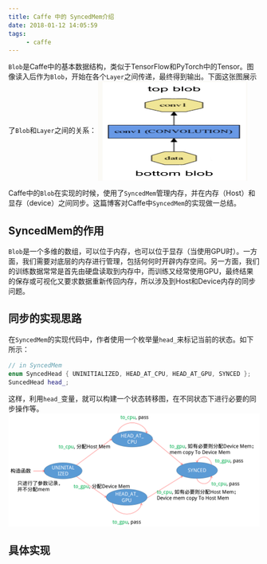 ```yaml
---
title: Caffe 中的 SyncedMem介绍
date: 2018-01-12 14:05:59
tags:
     - caffe
---
```

`Blob`是Caffe中的基本数据结构，类似于TensorFlow和PyTorch中的Tensor。图像读入后作为`Blob`，开始在各个`Layer`之间传递，最终得到输出。下面这张图展示了`Blob`和`Layer`之间的关系：
 <img src="/img/caffe_syncedmem_blob_flow.jpg" width = "300" height = "200" alt="blob的流动" align=center />

Caffe中的`Blob`在实现的时候，使用了`SyncedMem`管理内存，并在内存（Host）和显存（device）之间同步。这篇博客对Caffe中`SyncedMem`的实现做一总结。
<!-- more -->

## SyncedMem的作用
`Blob`是一个多维的数组，可以位于内存，也可以位于显存（当使用GPU时）。一方面，我们需要对底层的内存进行管理，包括何何时开辟内存空间。另一方面，我们的训练数据常常是首先由硬盘读取到内存中，而训练又经常使用GPU，最终结果的保存或可视化又要求数据重新传回内存，所以涉及到Host和Device内存的同步问题。

## 同步的实现思路
在`SyncedMem`的实现代码中，作者使用一个枚举量`head_`来标记当前的状态。如下所示：

``` cpp
// in SyncedMem
enum SyncedHead { UNINITIALIZED, HEAD_AT_CPU, HEAD_AT_GPU, SYNCED };
SuncedHead head_;
```

这样，利用`head_`变量，就可以构建一个状态转移图，在不同状态下进行必要的同步操作等。
![状态转换图](/img/caffe_syncedmem_transfer.png)

## 具体实现